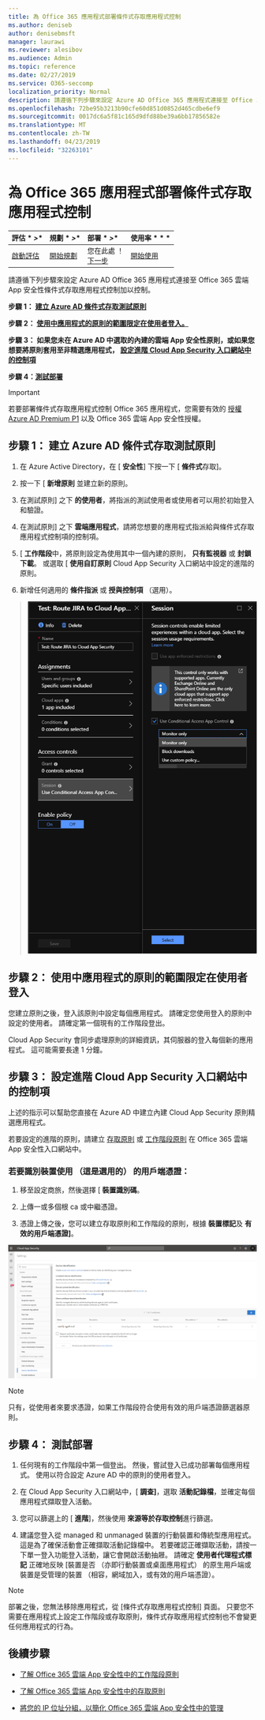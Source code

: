 ```yaml
---
title: 為 Office 365 應用程式部署條件式存取應用程式控制
ms.author: deniseb
author: denisebmsft
manager: laurawi
ms.reviewer: alesibov
ms.audience: Admin
ms.topic: reference
ms.date: 02/27/2019
ms.service: O365-seccomp
localization_priority: Normal
description: 請遵循下列步驟來設定 Azure AD Office 365 應用程式連接至 Office 365 雲端 App 安全性條件式存取應用程式控制加以控制。
ms.openlocfilehash: 72be95b3213b90cfe60d851d0852d465cdbe6ef9
ms.sourcegitcommit: 0017dc6a5f81c165d9dfd88be39a6bb17856582e
ms.translationtype: MT
ms.contentlocale: zh-TW
ms.lasthandoff: 04/23/2019
ms.locfileid: "32263101"
---
```

# <a name="deploy-conditional-access-app-control-for-office-365-apps"></a>為 Office 365 應用程式部署條件式存取應用程式控制

|評估 * *\>**|規劃 * *\>**|部署 * *\>**|使用率 * * *|
|:-----|:-----|:-----|:-----|
|[啟動評估](office-365-cas-overview.md) <br/> |[開始規劃](get-ready-for-office-365-cas.md) <br/> |您在此處 ！  <br/> [下一步](ocas-session-policies.md) <br/> |[開始使用](utilization-activities-for-ocas.md) <br/> |

請遵循下列步驟來設定 Azure AD Office 365 應用程式連接至 Office 365 雲端 App 安全性條件式存取應用程式控制加以控制。

**步驟 1： [建立 Azure AD 條件式存取測試原則](#step-1-create-an-azure-ad-conditional-access-test-policy)**

**步驟 2： [使用中應用程式的原則的範圍限定在使用者登入。](#step-2-sign-in-with-a-user-scoped-to-the-policy-in-the-apps)**

**步驟 3： 如果您未在 Azure AD 中選取的內建的雲端 App 安全性原則，或如果您想要將原則套用至非精選應用程式， [設定進階 Cloud App Security 入口網站中的控制項](#step-3-configure-advanced-controls-in-the-cloud-app-security-portal)**

**步驟 4：[測試部署](#step-4-test-the-deployment)**

> [!IMPORTANT]
> 若要部署條件式存取應用程式控制 Office 365 應用程式，您需要有效的 [授權 Azure AD Premium P1](https://docs.microsoft.com/azure/active-directory/license-users-groups) 以及 Office 365 雲端 App 安全性授權。

## <a name="step-1-create-an-azure-ad-conditional-access-test-policy"></a>步驟 1： 建立 Azure AD 條件式存取測試原則 

1. 在 Azure Active Directory，在 [ **安全性**] 下按一下 [ **條件式**存取]。

2. 按一下 [ **新增原則** 並建立新的原則。

3. 在測試原則] 之下 **的使用者**，將指派的測試使用者或使用者可以用於初始登入和驗證。

4. 在測試原則] 之下 **雲端應用程式**，請將您想要的應用程式指派給與條件式存取應用程式控制項的控制項。

5. [ **工作階段**中，將原則設定為使用其中一個內建的原則， **只有監視器** 或 **封鎖下載**。 或選取 [ **使用自訂原則** Cloud App Security 入口網站中設定的進階的原則。

6. 新增任何適用的 **條件指派** 或 **授與控制項** （選用）。

> ![Azure AD 條件式存取](media/image1.png)

## <a name="step-2-sign-in-with-a-user-scoped-to-the-policy-in-the-apps"></a>步驟 2： 使用中應用程式的原則的範圍限定在使用者登入 

您建立原則之後，登入該原則中設定每個應用程式。 請確定您使用登入的原則中設定的使用者。 請確定第一個現有的工作階段登出。

Cloud App Security 會同步處理原則的詳細資訊，其伺服器的登入每個新的應用程式。 這可能需要長達 1 分鐘。

## <a name="step-3-configure-advanced-controls-in-the-cloud-app-security-portal"></a>步驟 3： 設定進階 Cloud App Security 入口網站中的控制項 

上述的指示可以幫助您直接在 Azure AD 中建立內建 Cloud App Security 原則精選應用程式。

若要設定的進階的原則，請建立 [存取原則](ocas-access-policies.md) 或 [工作階段原則](ocas-session-policies.md) 在 Office 365 雲端 App 安全性入口網站中。

### <a name="to-identify-devices-using-client-certificates-this-is-optional"></a>若要識別裝置使用 （這是選用的） 的用戶端憑證：

1. 移至設定商旅，然後選擇 [ **裝置識別碼**。

2. 上傳一或多個根 ca 或中繼憑證。

3. 憑證上傳之後，您可以建立存取原則和工作階段的原則，根據 **裝置標記**及 **有效的用戶端憑證]**。

![條件式存取應用程式控制項的裝置識別碼](media/image2.png)

> [!NOTE]
> 只有，從使用者來要求憑證，如果工作階段符合使用有效的用戶端憑證篩選器原則。
> 
## <a name="step-4-test-the-deployment"></a>步驟 4： 測試部署 

1. 任何現有的工作階段中第一個登出。 然後，嘗試登入已成功部署每個應用程式。 使用以符合設定 Azure AD 中的原則的使用者登入。

2. 在 Cloud App Security 入口網站中，[ **調查]**，選取 **活動記錄檔**，並確定每個應用程式擷取登入活動。

3. 您可以篩選上的 [ **進階**]，然後使用 **來源等於存取控制**進行篩選。

4. 建議您登入從 managed 和 unmanaged 裝置的行動裝置和傳統型應用程式。 這是為了確保活動會正確擷取活動記錄檔中。 若要確認正確擷取活動，請按一下單一登入功能登入活動，讓它會開啟活動抽屜。 請確定 **使用者代理程式標記** 正確地反映 [裝置是否 （亦即行動裝置或桌面應用程式） 的原生用戶端或裝置是受管理的裝置 （相容，網域加入，或有效的用戶端憑證）。

> [!NOTE]
> 部署之後，您無法移除應用程式，從 [條件式存取應用程式控制] 頁面。 只要您不需要在應用程式上設定工作階段或存取原則，條件式存取應用程式控制也不會變更任何應用程式的行為。

## <a name="next-steps"></a>後續步驟

- [了解 Office 365 雲端 App 安全性中的工作階段原則](ocas-session-policies.md)

- [了解 Office 365 雲端 App 安全性中的存取原則](ocas-access-policies.md) 

- [將您的 IP 位址分組，以簡化 Office 365 雲端 App 安全性中的管理](group-your-ip-addresses-in-ocas.md)